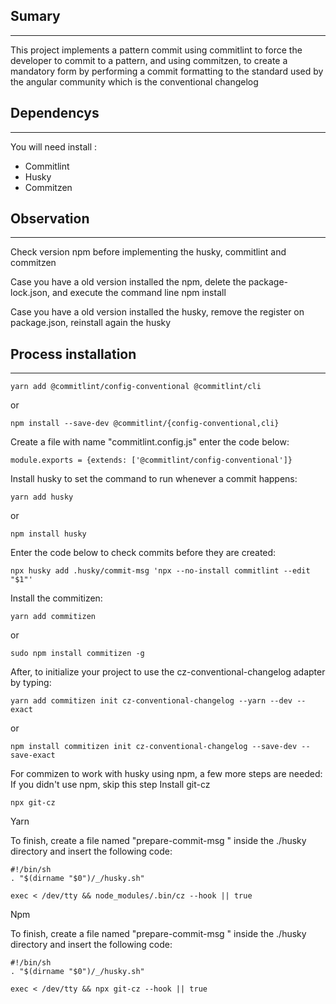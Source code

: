 ## Sumary

------

This project implements a pattern commit using commitlint to force the developer to commit to a pattern, and using commitzen, to create a mandatory form by performing a commit formatting to the standard used by the angular community which is the conventional changelog 

## Dependencys

------

You will need install :

- Commitlint
- Husky
- Commitzen

## Observation

------
Check version npm before implementing the husky, commitlint and commitzen

Case you have a old version installed the npm, delete the  package-lock.json, and execute the command line npm install  

Case you have a old version installed the husky, remove the register on package.json, reinstall again the husky

## Process installation

------

```
yarn add @commitlint/config-conventional @commitlint/cli
```

or

```
npm install --save-dev @commitlint/{config-conventional,cli}
```

Create a file with name "commitlint.config.js" enter the code below:

`module.exports = {extends: ['@commitlint/config-conventional']}`

Install husky to set the command to run whenever a commit happens:

```
yarn add husky
```

or 

```
npm install husky
```

Enter the code below to check commits before they are created:

```
npx husky add .husky/commit-msg 'npx --no-install commitlint --edit "$1"'
```

Install the commitizen:

```
yarn add commitizen
```

or 

```
sudo npm install commitizen -g
```

After, to initialize your project to use the cz-conventional-changelog adapter by typing:

```
yarn add commitizen init cz-conventional-changelog --yarn --dev --exact
```

or 

```
npm install commitizen init cz-conventional-changelog --save-dev --save-exact
```
For commizen to work with husky using npm, a few more steps are needed:
If you didn't use npm, skip this step
Install git-cz
```
npx git-cz
```

Yarn

To finish, create a file named "prepare-commit-msg " inside the ./husky directory and insert the following code:

```
#!/bin/sh
. "$(dirname "$0")/_/husky.sh"

exec < /dev/tty && node_modules/.bin/cz --hook || true
```
Npm

To finish, create a file named "prepare-commit-msg " inside the ./husky directory and insert the following code:

```
#!/bin/sh
. "$(dirname "$0")/_/husky.sh"

exec < /dev/tty && npx git-cz --hook || true
```
